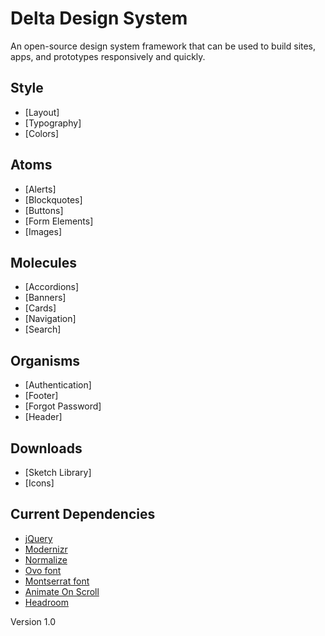 # Delta Design System
An open-source design system framework that can be used to build sites, apps, and prototypes responsively and quickly.

## Style
- [Layout]
- [Typography]
- [Colors]

## Atoms
- [Alerts]
- [Blockquotes]
- [Buttons]
- [Form Elements]
- [Images]

## Molecules
- [Accordions]
- [Banners]
- [Cards]
- [Navigation]
- [Search]

## Organisms
- [Authentication]
- [Footer]
- [Forgot Password]
- [Header]

## Downloads
- [Sketch Library]
- [Icons]

## Current Dependencies
- [jQuery](https://ajax.googleapis.com/ajax/libs/jquery/3.4.1/jquery.min.js)
- [Modernizr](https://cdnjs.cloudflare.com/ajax/libs/modernizr/2.8.3/modernizr.min.js)
- [Normalize](https://cdnjs.cloudflare.com/ajax/libs/normalize/8.0.1/normalize.min.css)
- [Ovo font](https://fonts.googleapis.com/css?family=Ovo)
- [Montserrat font](https://fonts.googleapis.com/css?family=Montserrat:400,700)
- [Animate On Scroll](https://github.com/michalsnik/aos/tree/v2)
- [Headroom](https://wicky.nillia.ms/headroom.js/)

Version 1.0